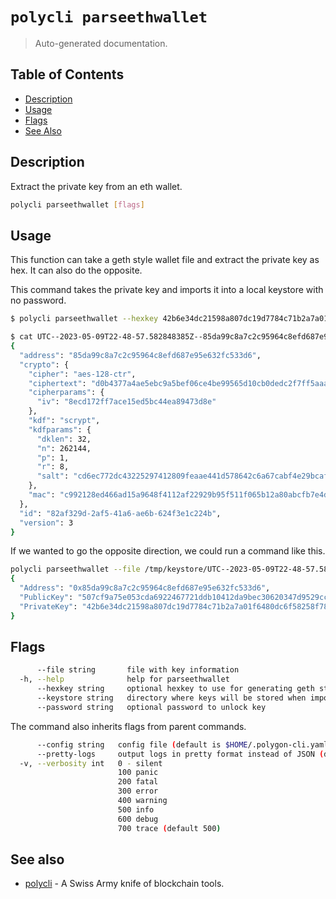 # `polycli parseethwallet`

> Auto-generated documentation.

## Table of Contents

- [Description](#description)
- [Usage](#usage)
- [Flags](#flags)
- [See Also](#see-also)

## Description

Extract the private key from an eth wallet.

```bash
polycli parseethwallet [flags]
```

## Usage

This function can take a geth style wallet file and extract the private key as hex. It can also do the opposite.

This command takes the private key and imports it into a local keystore with no password.

```bash
$ polycli parseethwallet --hexkey 42b6e34dc21598a807dc19d7784c71b2a7a01f6480dc6f58258f78e539f1a1fa

$ cat UTC--2023-05-09T22-48-57.582848385Z--85da99c8a7c2c95964c8efd687e95e632fc533d6  | jq '.'
{
  "address": "85da99c8a7c2c95964c8efd687e95e632fc533d6",
  "crypto": {
    "cipher": "aes-128-ctr",
    "ciphertext": "d0b4377a4ae5ebc9a5bef06ce4be99565d10cb0dedc2f7ff5aaa07ea68e7b597",
    "cipherparams": {
      "iv": "8ecd172ff7ace15ed5bc44ea89473d8e"
    },
    "kdf": "scrypt",
    "kdfparams": {
      "dklen": 32,
      "n": 262144,
      "p": 1,
      "r": 8,
      "salt": "cd6ec772dc43225297412809feaae441d578642c6a67cabf4e29bcaf594f575b"
    },
    "mac": "c992128ed466ad15a9648f4112af22929b95f511f065b12a80abcfb7e4d39a79"
  },
  "id": "82af329d-2af5-41a6-ae6b-624f3e1c224b",
  "version": 3
}
```

If we wanted to go the opposite direction, we could run a command like this.

```bash
polycli parseethwallet --file /tmp/keystore/UTC--2023-05-09T22-48-57.582848385Z--85da99c8a7c2c95964c8efd687e95e632fc533d6  | jq '.'
{
  "Address": "0x85da99c8a7c2c95964c8efd687e95e632fc533d6",
  "PublicKey": "507cf9a75e053cda6922467721ddb10412da9bec30620347d9529cc77fca24334a4cf59685be4a2fdeabf4e7753350e42d2d3a20250fd9dc554d226463c8a3d5",
  "PrivateKey": "42b6e34dc21598a807dc19d7784c71b2a7a01f6480dc6f58258f78e539f1a1fa"
}
```

## Flags

```bash
      --file string       file with key information
  -h, --help              help for parseethwallet
      --hexkey string     optional hexkey to use for generating geth style key
      --keystore string   directory where keys will be stored when importing raw hex (default "/tmp/keystore")
      --password string   optional password to unlock key
```

The command also inherits flags from parent commands.

```bash
      --config string   config file (default is $HOME/.polygon-cli.yaml)
      --pretty-logs     output logs in pretty format instead of JSON (default true)
  -v, --verbosity int   0 - silent
                        100 panic
                        200 fatal
                        300 error
                        400 warning
                        500 info
                        600 debug
                        700 trace (default 500)
```

## See also

- [polycli](polycli.md) - A Swiss Army knife of blockchain tools.
